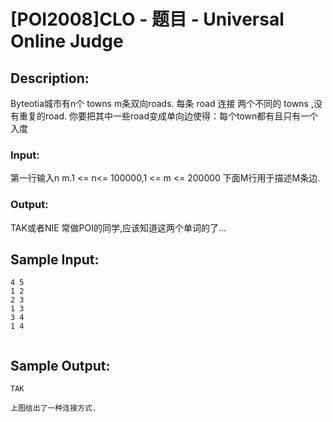 # [POI2008]CLO - 题目 - Universal Online Judge

## Description: 

Byteotia城市有n个 towns m条双向roads. 每条 road 连接 两个不同的 towns ,没有重复的road. 你要把其中一些road变成单向边使得：每个town都有且只有一个入度

### Input: 

第一行输入n m.1 <= n<= 100000,1 <= m <= 200000 下面M行用于描述M条边.

### Output: 

TAK或者NIE 常做POI的同学,应该知道这两个单词的了...


## Sample Input: 
```
4 5
1 2
2 3
1 3
3 4
1 4


```

## Sample Output: 
```
TAK

上图给出了一种连接方式.
```
